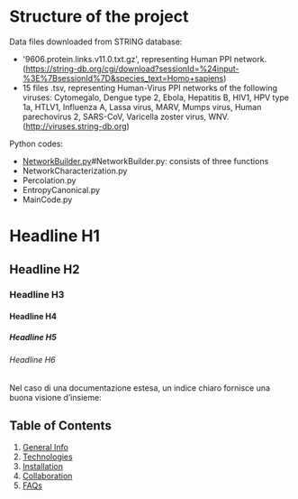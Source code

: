 # Structure of the project

Data files downloaded from STRING database:
- '9606.protein.links.v11.0.txt.gz', representing Human PPI network. 
(https://string-db.org/cgi/download?sessionId=%24input-%3E%7BsessionId%7D&species_text=Homo+sapiens)
- 15 files .tsv, representing Human-Virus PPI networks of the following viruses: Cytomegalo, Dengue type 2, Ebola, Hepatitis B, HIV1, HPV type 1a, HTLV1, Influenza A, Lassa virus, MARV, Mumps virus, Human parechovirus 2, SARS-CoV, Varicella zoster virus, WNV. (http://viruses.string-db.org)



Python codes:
- [NetworkBuilder.py]()#NetworkBuilder.py: consists of three functions
- NetworkCharacterization.py
- Percolation.py
- EntropyCanonical.py
- MainCode.py





# Headline H1
## Headline H2
### Headline H3
#### Headline H4 
##### Headline H5
###### Headline H6
Nel caso di una documentazione estesa, un indice chiaro fornisce una buona visione d’insieme:

## Table of Contents
1. [General Info](#general-info)
2. [Technologies](#technologies)
3. [Installation](#installation)
4. [Collaboration](#collaboration)
5. [FAQs](#faqs)
